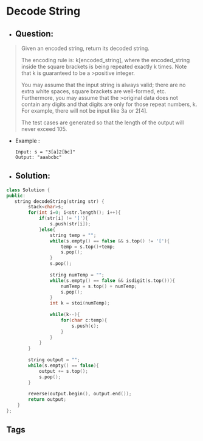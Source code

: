 # Decode String
- ## Question:
>Given an encoded string, return its decoded string.
>
>The encoding rule is: k[encoded_string], where the encoded_string inside the square brackets is being repeated exactly k times. Note that k is guaranteed to be a >positive integer.
>
>You may assume that the input string is always valid; there are no extra white spaces, square brackets are well-formed, etc. Furthermore, you may assume that the >original data does not contain any digits and that digits are only for those repeat numbers, k. For example, there will not be input like 3a or 2[4].
>
>The test cases are generated so that the length of the output will never exceed 105.


- Example :

      Input: s = "3[a]2[bc]"
      Output: "aaabcbc"
      
  
- ## Solution:
```cpp
class Solution {
public:
   string decodeString(string str) {
        stack<char>s;
        for(int i=0; i<str.length(); i++){
            if(str[i] != ']'){
                s.push(str[i]);
            }else{
                string temp = "";
                while(s.empty() == false && s.top() != '['){
                    temp = s.top()+temp;
                    s.pop();
                }
                s.pop();
                
                string numTemp = "";
                while(s.empty() == false && isdigit(s.top())){
                    numTemp = s.top() + numTemp;
                    s.pop();
                }
                int k = stoi(numTemp);
                
                while(k--){
                    for(char c:temp){
                        s.push(c);
                    }
                }
            }
        }
        
        string output = "";
        while(s.empty() == false){
            output += s.top();
            s.pop();
        }
        
        reverse(output.begin(), output.end());
        return output;
    }
};
```
## Tags
